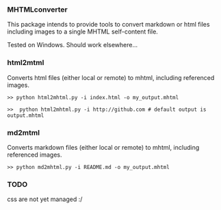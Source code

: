 ### MHTMLconverter

This package intends to provide tools to convert markdown or html files including images to a single MHTML self-content file.

Tested on Windows. Should work elsewhere...

### html2mtml

Converts html files (either local or remote) to mhtml, including referenced images.

```
>> python html2mhtml.py -i index.html -o my_output.mhtml

>>  python html2mhtml.py -i http://github.com # default output is output.mhtml
```

### md2mtml

Converts markdown files (either local or remote) to mhtml, including referenced images.

```
>> python md2mhtml.py -i README.md -o my_output.mhtml

```

### TODO

css are not yet managed :/
